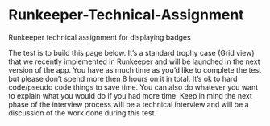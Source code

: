 # Runkeeper-Technical-Assignment
Runkeeper technical assignment for displaying badges

The test is to build this page below. It’s a standard trophy case (Grid view) that we recently implemented in Runkeeper and will be launched in the next version of the app. You have as much time as you’d like to complete the test but please don’t spend  more then 8 hours on it in total. It’s ok to hard code/pseudo code things to save time. You can also do whatever you want to explain what you would do if you had more time. Keep in mind the next phase of the interview process will be a technical interview and will be a discussion of the work done during this test.
